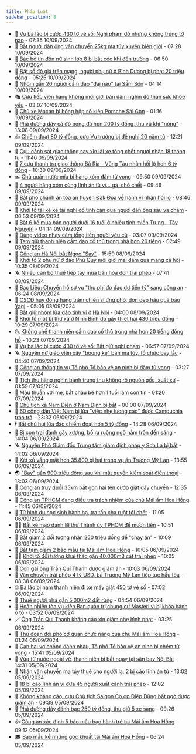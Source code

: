 ```yaml
---
title: Pháp Luật
sidebar_position: 8
---
```


<!-- dantri-phap-luat:START -->
- 🌊 [Vụ bà lão bị cướp 430 tờ vé số: Nghi phạm dò nhưng không trúng tờ nào](https://dantri.com.vn/phap-luat/vu-ba-lao-bi-cuop-430-to-ve-so-nghi-pham-do-nhung-khong-trung-to-nao-20240910132838079.htm) - 07:35 10/09/2024
- 🐲 [Bắt người đàn ông vận chuyển 25kg ma túy xuyên biên giới](https://dantri.com.vn/phap-luat/bat-nguoi-dan-ong-van-chuyen-25kg-ma-tuy-xuyen-bien-gioi-20240910141915489.htm) - 07:28 10/09/2024
- 🌁 [Bác bỏ tin đồn nữ sinh lớp 8 bị bắt cóc khi đến trường](https://dantri.com.vn/phap-luat/bac-bo-tin-don-nu-sinh-lop-8-bi-bat-coc-khi-den-truong-20240910133910659.htm) - 06:50 10/09/2024
- 🎃 [Đặt sổ đỏ giả trên mạng, người phụ nữ ở Bình Dương bị phạt 20 triệu đồng](https://dantri.com.vn/phap-luat/dat-so-do-gia-tren-mang-nguoi-phu-nu-o-binh-duong-bi-phat-20-trieu-dong-20240910105208551.htm) - 05:25 10/09/2024
- 🦅 [Nhóm gần 20 người cầm dao &quot;đại náo&quot; tại Sầm Sơn](https://dantri.com.vn/phap-luat/nhom-gan-20-nguoi-cam-dao-dai-nao-tai-sam-son-20240910105800790.htm) - 04:14 10/09/2024
- 🎭 [Cựu tiếp viên hàng không môi giới bán dâm nghìn đô than sức khỏe yếu](https://dantri.com.vn/phap-luat/cuu-tiep-vien-hang-khong-moi-gioi-ban-dam-nghin-do-than-suc-khoe-yeu-20240910094746693.htm) - 03:07 10/09/2024
- 🤗 [Chủ xe Macan bị hỏng hộp số kiện Porsche Sài Gòn](https://dantri.com.vn/phap-luat/chu-xe-macan-bi-hong-hop-so-kien-porsche-sai-gon-20240909213618854.htm) - 01:16 10/09/2024
- 🚀 [Phá đường dây cá độ bóng đá hơn 200 tỷ đồng, thu vũ khí &quot;nóng&quot;](https://dantri.com.vn/phap-luat/pha-duong-day-ca-do-bong-da-hon-200-ty-dong-thu-vu-khi-nong-20240909190941116.htm) - 13:08 09/09/2024
- 👍 [Chiếm đoạt 80 tỷ đồng, cựu Vụ trưởng bị đề nghị 20 năm tù](https://dantri.com.vn/phap-luat/chiem-doat-80-ty-dong-cuu-vu-truong-bi-de-nghi-20-nam-tu-20240909191334273.htm) - 12:21 09/09/2024
- 🧐 [Cựu cảnh sát giao thông say xỉn lái xe tông chết người nhận 18 tháng tù](https://dantri.com.vn/phap-luat/cuu-canh-sat-giao-thong-say-xin-lai-xe-tong-chet-nguoi-nhan-18-thang-tu-20240909180327302.htm) - 11:46 09/09/2024
- 🫶 [7 cựu thanh tra giao thông Bà Rịa - Vũng Tàu nhận hối lộ hơn 6 tỷ đồng](https://dantri.com.vn/phap-luat/7-cuu-thanh-tra-giao-thong-ba-ria-vung-tau-nhan-hoi-lo-hon-6-ty-dong-20240909155502647.htm) - 10:30 09/09/2024
- 🏊 [Chủ quán nước mía bị hàng xóm đâm tử vong](https://dantri.com.vn/phap-luat/chu-quan-nuoc-mia-bi-hang-xom-dam-tu-vong-20240909160017311.htm) - 09:50 09/09/2024
- 🌋 [4 người hàng xóm cùng lĩnh án tù vì… gà, chó chết](https://dantri.com.vn/phap-luat/4-nguoi-hang-xom-cung-linh-an-tu-vi-ga-cho-chet-20240909161227367.htm) - 09:46 09/09/2024
- 👹 [Bắt phó chánh án tòa án huyện Đăk Đoa về hành vi nhận hối lộ](https://dantri.com.vn/phap-luat/bat-pho-chanh-an-toa-an-huyen-dak-doa-ve-hanh-vi-nhan-hoi-lo-20240909153012238.htm) - 08:46 09/09/2024
- 🫣 [Khởi tố tài xế xe tải nghi cố tình cán qua người đàn ông sau va chạm](https://dantri.com.vn/phap-luat/khoi-to-tai-xe-xe-tai-nghi-co-tinh-can-qua-nguoi-dan-ong-sau-va-cham-20240829141342107.htm) - 06:53 09/09/2024
- 🎃 [Bắt 6 kẻ mua bán người dưới 16 tuổi ở nhiều tỉnh miền Trung - Tây Nguyên](https://dantri.com.vn/phap-luat/bat-6-ke-mua-ban-nguoi-duoi-16-tuoi-o-nhieu-tinh-mien-trung-tay-nguyen-20240908190846822.htm) - 04:14 09/09/2024
- 🌝 [Dùng video nhạy cảm tống tiền người yêu cũ](https://dantri.com.vn/phap-luat/dung-video-nhay-cam-tong-tien-nguoi-yeu-cu-20240909091946359.htm) - 03:07 09/09/2024
- 🚀 [Tạm giữ thanh niên cầm dao cố thủ trong nhà hơn 20 tiếng](https://dantri.com.vn/phap-luat/tam-giu-thanh-nien-cam-dao-co-thu-trong-nha-hon-20-tieng-20240908182532949.htm) - 02:49 09/09/2024
- 🥷 [Công an Hà Nội bắt Ngọc &quot;Say&quot;](https://dantri.com.vn/phap-luat/cong-an-ha-noi-bat-ngoc-say-20240908225615445.htm) - 15:59 08/09/2024
- 👺 [Khởi tố 2 phụ nữ ở đảo Phú Quý môi giới mại dâm qua mạng xã hội](https://dantri.com.vn/phap-luat/khoi-to-2-phu-nu-o-dao-phu-quy-moi-gioi-mai-dam-qua-mang-xa-hoi-20240908171845050.htm) - 10:35 08/09/2024
- 🪜 [Nhiều cán bộ thuế tiếp tay mua bán hóa đơn trái phép](https://dantri.com.vn/phap-luat/nhieu-can-bo-thue-tiep-tay-mua-ban-hoa-don-trai-phep-20240908123639217.htm) - 07:41 08/09/2024
- 🦄 [Bạc Liêu: Chuyển hồ sơ vụ &quot;thu phí đo đạc dư tiền tỷ&quot; sang công an](https://dantri.com.vn/phap-luat/bac-lieu-chuyen-ho-so-vu-thu-phi-do-dac-du-tien-ty-sang-cong-an-20240908112804974.htm) - 06:24 08/09/2024
- 🦍 [CSCĐ huy động hàng trăm chiến sĩ ứng phó, dọn dẹp hậu quả bão Yagi](https://dantri.com.vn/phap-luat/cscd-huy-dong-hang-tram-chien-si-ung-pho-don-dep-hau-qua-bao-yagi-20240908112733956.htm) - 05:05 08/09/2024
- 🌁 [Bắt giữ nhóm lừa đảo tinh vi ở Hà Nội](https://dantri.com.vn/phap-luat/bat-giu-nhom-lua-dao-tinh-vi-o-ha-noi-20240908105755024.htm) - 04:00 08/09/2024
- 💯 [Khởi tố một bí thư xã ở Ninh Bình do gây thiệt hại 430 triệu đồng](https://dantri.com.vn/phap-luat/khoi-to-mot-bi-thu-xa-o-ninh-binh-do-gay-thiet-hai-430-trieu-dong-20240907171416397.htm) - 10:29 07/09/2024
- 🌜 [Khống chế thanh niên cầm dao cố thủ trong nhà hơn 20 tiếng đồng hồ](https://dantri.com.vn/phap-luat/khong-che-thanh-nien-cam-dao-co-thu-trong-nha-hon-20-tieng-dong-ho-20240907163315074.htm) - 10:23 07/09/2024
- 👹 [Vụ bà lão bị cướp 430 tờ vé số: Bắt giữ nghi phạm](https://dantri.com.vn/phap-luat/vu-ba-lao-bi-cuop-430-to-ve-so-bat-giu-nghi-pham-20240907132515311.htm) - 06:57 07/09/2024
- 🪜 [Nguyên nữ giáo viên xây &quot;boong ke&quot; bán ma túy, tổ chức bay lắc](https://dantri.com.vn/phap-luat/nguyen-nu-giao-vien-xay-boong-ke-ban-ma-tuy-to-chuc-bay-lac-20240907112017048.htm) - 04:40 07/09/2024
- 🦩 [Công an thông tin vụ Tổ phó Tổ bảo vệ an ninh bị đâm tử vong](https://dantri.com.vn/phap-luat/cong-an-thong-tin-vu-to-pho-to-bao-ve-an-ninh-bi-dam-tu-vong-20240907101303361.htm) - 03:27 07/09/2024
- 💂 [Tịch thu hàng nghìn bánh trung thu không rõ nguồn gốc, xuất xứ](https://dantri.com.vn/phap-luat/tich-thu-hang-nghin-banh-trung-thu-khong-ro-nguon-goc-xuat-xu-20240907073650166.htm) - 01:59 07/09/2024
- 💃 [Mâu thuẫn với mẹ, bắt cháu bé hơn 1 tuổi làm con tin](https://dantri.com.vn/phap-luat/mau-thuan-voi-me-bat-chau-be-hon-1-tuoi-lam-con-tin-20240907071142576.htm) - 01:20 07/09/2024
- 🧐 [Chủ tịch xã Nam Điền ở Nam Định bị bắt](https://dantri.com.vn/phap-luat/chu-tich-xa-nam-dien-o-nam-dinh-bi-bat-20240907063638535.htm) - 00:00 07/09/2024
- 🤗 [60 công dân Việt Nam bị lừa &quot;việc nhẹ lương cao&quot; được Campuchia trao trả](https://dantri.com.vn/phap-luat/60-cong-dan-viet-nam-bi-lua-viec-nhe-luong-cao-duoc-campuchia-trao-tra-20240906205810371.htm) - 23:32 06/09/2024
- 🕴 [Bắt chủ hụi lừa đảo chiếm đoạt hơn 5 tỷ đồng](https://dantri.com.vn/phap-luat/bat-chu-hui-lua-dao-chiem-doat-hon-5-ty-dong-20240906195724369.htm) - 14:28 06/09/2024
- 🐎 [Bị con trai đánh gãy xương, bố ra ruộng ngô nằm trốn đến sáng](https://dantri.com.vn/phap-luat/bi-con-trai-danh-gay-xuong-bo-ra-ruong-ngo-nam-tron-den-sang-20240906200735417.htm) - 14:04 06/09/2024
- 🪜 [Nguyên Phó Giám đốc Trung tâm giám định pháp y Sơn La bị bắt](https://dantri.com.vn/phap-luat/nguyen-pho-giam-doc-trung-tam-giam-dinh-phap-y-son-la-bi-bat-20240906204541889.htm) - 14:02 06/09/2024
- 🤭 [Xét xử vắng mặt hơn 35.800 bị hại trong vụ án Trương Mỹ Lan](https://dantri.com.vn/phap-luat/xet-xu-vang-mat-hon-35800-bi-hai-trong-vu-an-truong-my-lan-20240906200907795.htm) - 13:55 06/09/2024
- 🌏 [&quot;Bay&quot; gần 900 triệu đồng sau khi mất quyền kiểm soát điện thoại](https://dantri.com.vn/phap-luat/bay-gan-900-trieu-dong-sau-khi-mat-quyen-kiem-soat-dien-thoai-20240906195538219.htm) - 13:03 06/09/2024
- 🎃 [Công an truy đuổi 35km bắt gọn hai tên cướp giật dây chuyền](https://dantri.com.vn/phap-luat/cong-an-truy-duoi-35km-bat-gon-hai-ten-cuop-giat-day-chuyen-20240906192853374.htm) - 12:35 06/09/2024
- 🗽 [Công an TPHCM đang điều tra trách nhiệm của chủ Mái ấm Hoa Hồng](https://dantri.com.vn/phap-luat/cong-an-tphcm-dang-dieu-tra-trach-nhiem-cua-chu-mai-am-hoa-hong-20240906182152861.htm) - 11:45 06/09/2024
- 🌁 [Tử hình du học sinh hành hạ, tra tấn cha ruột tới chết](https://dantri.com.vn/phap-luat/tu-hinh-du-hoc-sinh-hanh-ha-tra-tan-cha-ruot-toi-chet-20240906154936460.htm) - 11:05 06/09/2024
- 🧑‍💻 [Bắt kẻ mạo danh Bí thư Thành ủy TPHCM để mượn tiền](https://dantri.com.vn/phap-luat/bat-ke-mao-danh-bi-thu-thanh-uy-tphcm-de-muon-tien-20240906174544946.htm) - 10:51 06/09/2024
- 🌮 [Bắt giam 2 đối tượng nhận 250 triệu đồng để &quot;chạy án&quot;](https://dantri.com.vn/phap-luat/bat-giam-2-doi-tuong-nhan-250-trieu-dong-de-chay-an-20240906162858189.htm) - 10:09 06/09/2024
- 🤗 [Bắt tạm giam 2 bảo mẫu tại Mái ấm Hoa Hồng](https://dantri.com.vn/phap-luat/bat-tam-giam-2-bao-mau-tai-mai-am-hoa-hong-20240906164817043.htm) - 10:05 06/09/2024
- 👨‍🏫 [Khởi tố đối tượng khai thác gần 40.000m3 cát trái phép](https://dantri.com.vn/phap-luat/khoi-to-doi-tuong-khai-thac-gan-40000m3-cat-trai-phep-20240906154803532.htm) - 10:05 06/09/2024
- 🎉 [Con gái ông Trần Quí Thanh được giảm án](https://dantri.com.vn/phap-luat/con-gai-ong-tran-qui-thanh-duoc-giam-an-20240906165509428.htm) - 10:03 06/09/2024
- 🤗 [Vận chuyển trái phép 4 tỷ USD, bà Trương Mỹ Lan tiếp tục hầu tòa](https://dantri.com.vn/phap-luat/van-chuyen-trai-phep-4-ty-usd-ba-truong-my-lan-tiep-tuc-hau-toa-20240906153109531.htm) - 08:38 06/09/2024
- 🤓 [Bà lão bị nam thanh niên đi xe máy giật 450 tờ vé số](https://dantri.com.vn/phap-luat/ba-lao-bi-nam-thanh-nien-di-xe-may-giat-450-to-ve-so-20240906122930074.htm) - 07:02 06/09/2024
- 👹 [Thuê người phá gần 5.000m2 đất rừng](https://dantri.com.vn/phap-luat/thue-nguoi-pha-gan-5000m2-dat-rung-20240906095643919.htm) - 04:54 06/09/2024
- 🐘 [Hoãn phiên tòa vụ kiện Ban quản trị chung cư Masteri vì bị khóa bánh ô tô](https://dantri.com.vn/phap-luat/hoan-phien-toa-vu-kien-ban-quan-tri-chung-cu-masteri-vi-bi-khoa-banh-o-to-20240906095516037.htm) - 03:52 06/09/2024
- 🪄 [Ông Trần Quí Thanh kháng cáo xin giảm nhẹ hình phạt](https://dantri.com.vn/phap-luat/ong-tran-qui-thanh-khang-cao-xin-giam-nhe-hinh-phat-20240906093237001.htm) - 03:25 06/09/2024
- 💄 [Thủ đoạn đối phó cơ quan chức năng của chủ Mái ấm Hoa Hồng](https://dantri.com.vn/phap-luat/thu-doan-doi-pho-co-quan-chuc-nang-cua-chu-mai-am-hoa-hong-20240905234229401.htm) - 01:24 06/09/2024
- 🐎 [Can hai vợ chồng đánh nhau, Tổ phó Tổ bảo vệ an ninh bị chém tử vong](https://dantri.com.vn/phap-luat/can-hai-vo-chong-danh-nhau-to-pho-to-bao-ve-an-ninh-bi-chem-tu-vong-20240905223157812.htm) - 15:41 05/09/2024
- 💯 [Vừa từ nước ngoài về, thanh niên bị bắt ngay tại sân bay Nội Bài](https://dantri.com.vn/phap-luat/vua-tu-nuoc-ngoai-ve-thanh-nien-bi-bat-ngay-tai-san-bay-noi-bai-20240905210023837.htm) - 14:31 05/09/2024
- 💯 [Nhận vận chuyển ma túy thuê cho người lạ, 2 bị cáo lĩnh án tử](https://dantri.com.vn/phap-luat/nhan-van-chuyen-ma-tuy-thue-cho-nguoi-la-2-bi-cao-linh-an-tu-20240905194206168.htm) - 13:02 05/09/2024
- 🌈 [18 bị cáo lĩnh án vì đưa 45 người xuất cảnh trái phép](https://dantri.com.vn/phap-luat/18-bi-cao-linh-an-vi-dua-45-nguoi-xuat-canh-trai-phep-20240905183928130.htm) - 12:02 05/09/2024
- 🧠 [Không kháng cáo, cựu Chủ tịch Saigon Co.op Diệp Dũng bất ngờ được giảm án](https://dantri.com.vn/phap-luat/khong-khang-cao-cuu-chu-tich-saigon-coop-diep-dung-bat-ngo-duoc-giam-an-20240905155224998.htm) - 09:39 05/09/2024
- 🌈 [Phá đường dây đánh bạc 250 tỷ đồng, thu giữ 5 xe sang](https://dantri.com.vn/phap-luat/pha-duong-day-danh-bac-250-ty-dong-thu-giu-5-xe-sang-20240905160737664.htm) - 09:26 05/09/2024
- 👍 [Công an xác định 5 bảo mẫu bạo hành trẻ tại Mái ấm Hoa Hồng](https://dantri.com.vn/phap-luat/cong-an-xac-dinh-5-bao-mau-bao-hanh-tre-tai-mai-am-hoa-hong-20240905160719600.htm) - 09:12 05/09/2024
- 🎓 [Bảo mẫu kể những góc khuất tại Mái ấm Hoa Hồng](https://dantri.com.vn/phap-luat/bao-mau-ke-nhung-goc-khuat-tai-mai-am-hoa-hong-20240905130146383.htm) - 06:24 05/09/2024<!-- dantri-phap-luat:END -->
